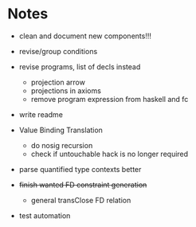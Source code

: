 Notes
=====

  * clean and document new components!!!

  * revise/group conditions

  * revise programs, list of decls instead
    - projection arrow
    - projections in axioms
    - remove program expression from haskell and fc

  * write readme

  * Value Binding Translation
    - do nosig recursion
    - check if untouchable hack is no longer required

  * parse quantified type contexts better

  * ~~finish wanted FD constraint generation~~
    - general transClose FD relation

  * test automation
